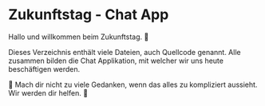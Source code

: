 # Zukunftstag - Chat App

Hallo und willkommen beim Zukunftstag. 👋

Dieses Verzeichnis enthält viele Dateien, auch Quellcode genannt. Alle zusammen bilden die Chat Applikation, mit welcher wir uns heute beschäftigen werden.

🤔 Mach dir nicht zu viele Gedanken, wenn das alles zu kompliziert aussieht. Wir werden dir helfen. 🚀
